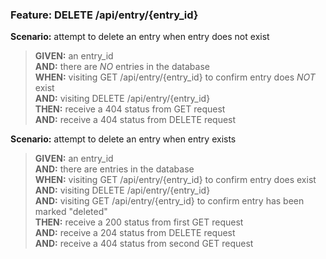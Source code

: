 ### Feature: DELETE /api/entry/{entry_id}

**Scenario:** attempt to delete an entry when entry does not exist
> **GIVEN:** an entry_id  
> **AND:** there are _NO_ entries in the database  
> **WHEN:** visiting GET /api/entry/{entry_id} to confirm entry does _NOT_ exist  
> **AND:** visiting DELETE /api/entry/{entry_id}  
> **THEN:** receive a 404 status from GET request  
> **AND:** receive a 404 status from DELETE request  

**Scenario:** attempt to delete an entry when entry exists
> **GIVEN:** an entry_id  
> **AND:** there are entries in the database  
> **WHEN:** visiting GET /api/entry/{entry_id} to confirm entry does exist  
> **AND:** visiting DELETE /api/entry/{entry_id}  
> **AND:** visiting GET /api/entry/{entry_id} to confirm entry has been marked "deleted"  
> **THEN:** receive a 200 status from first GET request  
> **AND:** receive a 204 status from DELETE request  
> **AND:** receive a 404 status from second GET request  